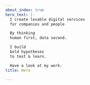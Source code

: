 ```yaml
---
about_index: true
hero_text: |-
  I create lovable digital services
  for companies and people

  By thinking
  human first, data second.

  I build
  bold hypotheses
  to test & learn.

  Have a look at my work.
title: Hero

---
```

<Hero :text="$page.frontmatter.hero_text" />
